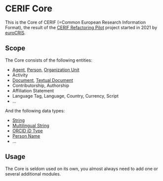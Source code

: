 # CERIF Core

This is the Core of CERIF (=Common European Research Information Format), the result of 
the [CERIF Refactoring Pilot](https://www.eurocris.org/cerif-refactoring-project-introduction) project 
started in 2021 by [euroCRIS](https://www.eurocris.org/).

## Scope

The Core consists of the following entities:
* [Agent](./entities/Agent.md), [Person](./entities/Person.md), [Organization Unit](./entities/OrgUnit.md)
* Activity
* [Document](./entities/Document.md), [Textual Document](./entities/TextualDocument.md)
* Contributorship, Authorship
* Affiliation Statement
* Language Tag, Language, Country, Currency, Script
* ...

And the following data types:
* [String](./datatypes/String.md)
* [Multilingual String](./datatypes/MultilingualString.md)
* [ORCID iD Type](./datatypes/ORCID_iD_Type.md)
* [Person Name](./datatypes/PersonName.md)
* ...

## Usage

The Core is seldom used on its own, you almost always need to add one or several additional modules.
